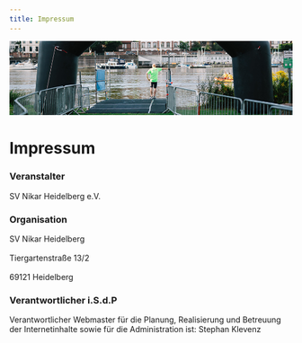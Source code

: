 ```yaml
---
title: Impressum
---
```


![Impressum](/img/banner/Schwimmausstieg.png)

# Impressum

### Veranstalter

SV Nikar Heidelberg e.V.

### Organisation

SV Nikar Heidelberg<br></br>
Tiergartenstraße 13/2<br></br>
69121 Heidelberg

### Verantwortlicher i.S.d.P

Verantwortlicher Webmaster für die Planung, Realisierung und Betreuung der Internetinhalte sowie für die Administration ist: Stephan Klevenz
